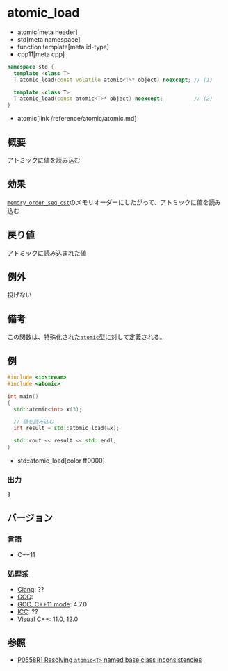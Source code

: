 # atomic_load
* atomic[meta header]
* std[meta namespace]
* function template[meta id-type]
* cpp11[meta cpp]

```cpp
namespace std {
  template <class T>
  T atomic_load(const volatile atomic<T>* object) noexcept; // (1)

  template <class T>
  T atomic_load(const atomic<T>* object) noexcept;          // (2)
}
```
* atomic[link /reference/atomic/atomic.md]


## 概要
アトミックに値を読み込む


## 効果
[`memory_order_seq_cst`](memory_order.md)のメモリオーダーにしたがって、アトミックに値を読み込む


## 戻り値
アトミックに読み込まれた値


## 例外
投げない


## 備考
この関数は、特殊化された[`atomic`](atomic.md)型に対して定義される。


## 例
```cpp
#include <iostream>
#include <atomic>

int main()
{
  std::atomic<int> x(3);

  // 値を読み込む
  int result = std::atomic_load(&x);

  std::cout << result << std::endl;
}
```
* std::atomic_load[color ff0000]


### 出力
```
3
```


## バージョン
### 言語
- C++11

### 処理系
- [Clang](/implementation.md#clang): ??
- [GCC](/implementation.md#gcc): 
- [GCC, C++11 mode](/implementation.md#gcc): 4.7.0
- [ICC](/implementation.md#icc): ??
- [Visual C++](/implementation.md#visual_cpp): 11.0, 12.0


## 参照
- [P0558R1 Resolving `atomic<T>` named base class inconsistencies](http://www.open-std.org/jtc1/sc22/wg21/docs/papers/2017/p0558r1.pdf)
